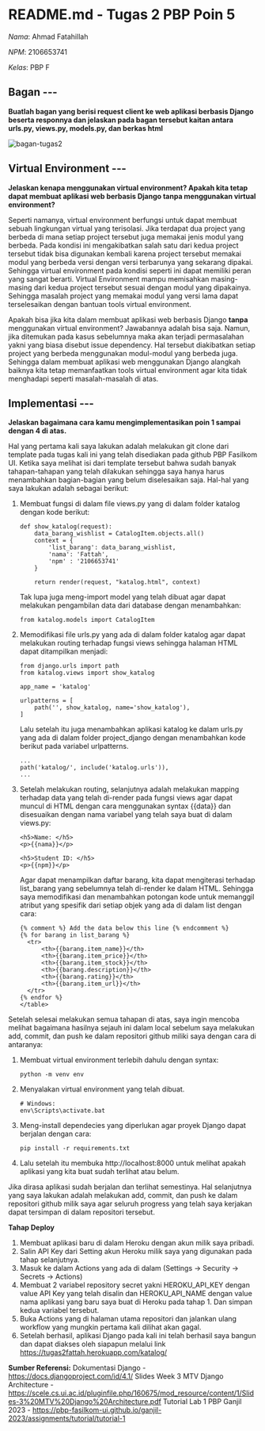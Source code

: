 # README.md - Tugas 2 PBP Poin 5
*Nama*: Ahmad Fatahillah

*NPM*: 2106653741

*Kelas*: PBP F

## Bagan ---
**Buatlah bagan yang berisi request client ke web aplikasi berbasis Django beserta responnya dan jelaskan pada bagan tersebut kaitan antara urls.py, views.py, models.py, dan berkas html**

![bagan-tugas2](https://user-images.githubusercontent.com/92851260/190225519-1c29bff4-64c8-4923-8e6f-c04b947dcc3a.jpg)

## Virtual Environment ---
**Jelaskan kenapa menggunakan virtual environment? Apakah kita tetap dapat membuat aplikasi web berbasis Django tanpa menggunakan virtual environment?**

Seperti namanya, virtual environment berfungsi untuk dapat membuat sebuah lingkungan virtual yang terisolasi. Jika terdapat dua project yang berbeda di mana setiap project tersebut juga memakai jenis modul yang berbeda. Pada kondisi ini mengakibatkan salah satu dari kedua project tersebut tidak bisa digunakan kembali karena project tersebut memakai modul yang berbeda versi dengan versi terbarunya yang sekarang dipakai. Sehingga virtual environment pada kondisi seperti ini dapat memiliki peran yang sangat berarti. Virtual Environment mampu memisahkan masing-masing dari kedua project tersebut sesuai dengan modul yang dipakainya. Sehingga masalah project yang memakai modul yang versi lama dapat terselesaikan dengan bantuan tools virtual environment.

Apakah bisa jika kita dalam membuat aplikasi web berbasis Django **tanpa** menggunakan virtual environment? Jawabannya adalah bisa saja. Namun, jika ditemukan pada kasus sebelumnya maka akan terjadi permasalahan yakni yang biasa disebut issue dependency. Hal tersebut diakibatkan setiap project yang berbeda menggunakan modul-modul yang berbeda juga. Sehingga dalam membuat aplikasi web menggunakan Django alangkah baiknya kita tetap memanfaatkan tools virtual environment agar kita tidak menghadapi seperti masalah-masalah di atas.


## Implementasi --- 
**Jelaskan bagaimana cara kamu mengimplementasikan poin 1 sampai dengan 4 di atas.**

Hal yang pertama kali saya lakukan adalah melakukan git clone dari template pada tugas kali ini yang telah disediakan pada github PBP Fasilkom UI. Ketika saya melihat isi dari template tersebut bahwa sudah banyak tahapan-tahapan yang telah dilakukan sehingga saya hanya harus menambahkan bagian-bagian yang belum diselesaikan saja. Hal-hal yang saya lakukan adalah sebagai berikut:
1. Membuat fungsi di dalam file views.py yang di dalam folder katalog dengan kode berikut:

    ```shell
    def show_katalog(request):
        data_barang_wishlist = CatalogItem.objects.all()
        context = {
            'list_barang': data_barang_wishlist,
            'nama': 'Fattah',
            'npm' : '2106653741'
        }

        return render(request, "katalog.html", context)
    ```
    Tak lupa juga meng-import model yang telah dibuat agar dapat melakukan pengambilan data dari database dengan menambahkan:

    ```shell
    from katalog.models import CatalogItem
    ```

2. Memodifikasi file urls.py yang ada di dalam folder katalog agar dapat melakukan routing terhadap fungsi views sehingga halaman HTML dapat ditampilkan menjadi:


    ```shell
    from django.urls import path
    from katalog.views import show_katalog

    app_name = 'katalog'

    urlpatterns = [
        path('', show_katalog, name='show_katalog'),
    ]
    ```
    Lalu setelah itu juga menambahkan aplikasi katalog ke dalam urls.py yang ada di dalam folder project_django dengan menambahkan kode berikut pada variabel urlpatterns.
    ```shell
    ...
    path('katalog/', include('katalog.urls')),
    ...
    ```

3. Setelah melakukan routing, selanjutnya adalah melakukan mapping terhadap data yang telah di-render pada fungsi views agar dapat muncul di HTML dengan cara menggunakan syntax {{data}} dan disesuaikan dengan nama variabel yang telah saya buat di dalam views.py:
    ```shell
    <h5>Name: </h5>
    <p>{{nama}}</p>

    <h5>Student ID: </h5>
    <p>{{npm}}</p>
    ```

    Agar dapat menampilkan daftar barang, kita dapat mengiterasi terhadap list_barang yang sebelumnya telah di-render ke dalam HTML. Sehingga saya memodifikasi dan menambahkan potongan kode untuk memanggil atribut yang spesifik dari setiap objek yang ada di dalam list dengan cara:

    ```shell
    {% comment %} Add the data below this line {% endcomment %}
    {% for barang in list_barang %}
      <tr>
          <th>{{barang.item_name}}</th>
          <th>{{barang.item_price}}</th>
          <th>{{barang.item_stock}}</th>
          <th>{{barang.description}}</th>
          <th>{{barang.rating}}</th>
          <th>{{barang.item_url}}</th>
      </tr>   
    {% endfor %}
    </table>
    ```

Setelah selesai melakukan semua tahapan di atas, saya ingin mencoba melihat bagaimana hasilnya sejauh ini dalam local sebelum saya melakukan add, commit, dan push ke dalam repositori github miliki saya dengan cara di antaranya:
1. Membuat virtual environment terlebih dahulu dengan syntax:
    ```shell
    python -m venv env
    ```

2. Menyalakan virtual environment yang telah dibuat.
    ```shell
    # Windows:
    env\Scripts\activate.bat
    ```

3. Meng-install dependecies yang diperlukan agar proyek Django dapat berjalan dengan cara:
    ```shell
    pip install -r requirements.txt
    ```
4. Lalu setelah itu membuka http://localhost:8000 untuk melihat apakah aplikasi yang kita buat sudah terlihat atau belum.

Jika dirasa aplikasi sudah berjalan dan terlihat semestinya. Hal selanjutnya yang saya lakukan adalah melakukan add, commit, dan push ke dalam repositori github milik saya agar seluruh progress yang telah saya kerjakan dapat tersimpan di dalam repositori tersebut.

**Tahap Deploy**
1. Membuat aplikasi baru di dalam Heroku dengan akun milik saya pribadi.
2. Salin API Key dari Setting akun Heroku milik saya yang digunakan pada tahap selanjutnya.
3. Masuk ke dalam Actions yang ada di dalam (Settings -> Security -> Secrets -> Actions)
4. Membuat 2 variabel repository secret yakni HEROKU_API_KEY dengan value API Key yang telah disalin dan HEROKU_API_NAME dengan value nama aplikasi yang baru saya buat di Heroku pada tahap 1. Dan simpan kedua variabel tersebut.
5. Buka Actions yang di halaman utama repositori dan jalankan ulang workflow yang mungkin pertama kali dilihat akan gagal.
6. Setelah berhasil, aplikasi Django pada kali ini telah berhasil saya bangun dan dapat diakses oleh siapapun melalui link https://tugas2fattah.herokuapp.com/katalog/


**Sumber Referensi:**
Dokumentasi Django - https://docs.djangoproject.com/id/4.1/
Slides Week 3 MTV Django Architecture - https://scele.cs.ui.ac.id/pluginfile.php/160675/mod_resource/content/1/Slides-3%20MTV%20Django%20Architecture.pdf
Tutorial Lab 1 PBP Ganjil 2023 - https://pbp-fasilkom-ui.github.io/ganjil-2023/assignments/tutorial/tutorial-1
